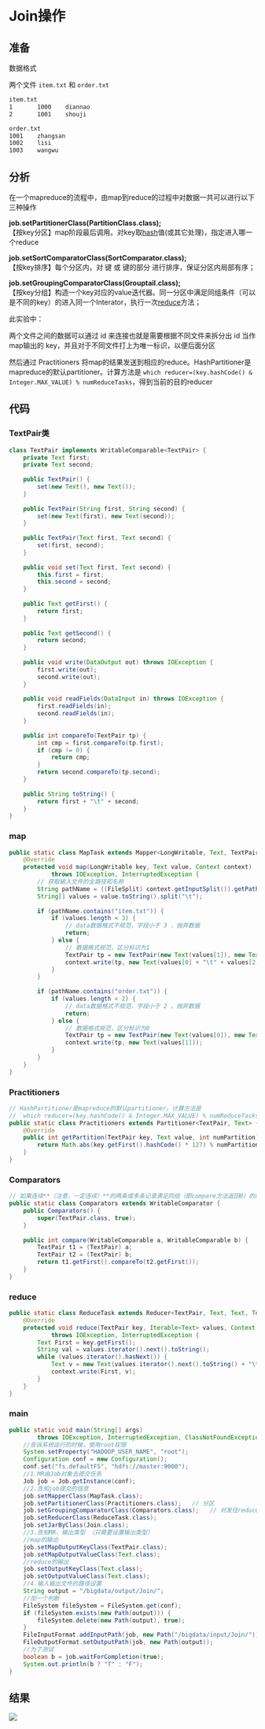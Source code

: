 # Join操作

##  准备

数据格式

两个文件 `item.txt` 和 `order.txt`

```txt
item.txt
1       1000    diannao
2       1001    shouji

order.txt
1001    zhangsan
1002    lisi
1003    wangwu
```


## 分析

在一个mapreduce的流程中，由map到reduce的过程中对数据一共可以进行以下三种操作

**job.setPartitionerClass(PartitionClass.class);**  
【按key分区】map阶段最后调用。对key取[hash](https://so.csdn.net/so/search?q=hash&spm=1001.2101.3001.7020)值(或其它处理)，指定进入哪一个reduce

**job.setSortComparatorClass(SortComparator.class);**  
【按key排序】每个分区内，对 键 或 键的部分 进行排序，保证分区内局部有序；

**job.setGroupingComparatorClass(Grouptail.class);**  
【按key分组】构造一个key对应的value迭代器。同一分区中满足同组条件（可以是不同的key）的进入同一个Interator，执行一次[reduce](https://so.csdn.net/so/search?q=reduce&spm=1001.2101.3001.7020)方法；


此实验中：

两个文件之间的数据可以通过 id 来连接也就是需要根据不同文件来拆分出 id 当作map输出的 key，并且对于不同文件打上为唯一标识，以便后面分区

然后通过 Practitioners 将map的结果发送到相应的reduce。HashPartitioner是mapreduce的默认partitioner。计算方法是
`which reducer=(key.hashCode() & Integer.MAX_VALUE) % numReduceTasks`，得到当前的目的reducer


## 代码

### TextPair类

```java
class TextPair implements WritableComparable<TextPair> {  
    private Text first;  
    private Text second;  
  
    public TextPair() {  
        set(new Text(), new Text());  
    }  
  
    public TextPair(String first, String second) {  
        set(new Text(first), new Text(second));  
    }  
  
    public TextPair(Text first, Text second) {  
        set(first, second);  
    }  
  
    public void set(Text first, Text second) {  
        this.first = first;  
        this.second = second;  
    }  
  
    public Text getFirst() {  
        return first;  
    }  
  
    public Text getSecond() {  
        return second;  
    }  
  
    public void write(DataOutput out) throws IOException {  
        first.write(out);  
        second.write(out);  
    }  
  
    public void readFields(DataInput in) throws IOException {  
        first.readFields(in);  
        second.readFields(in);  
    }  
  
    public int compareTo(TextPair tp) {  
        int cmp = first.compareTo(tp.first);  
        if (cmp != 0) {  
            return cmp;  
        }  
        return second.compareTo(tp.second);  
    }  
  
    public String toString() {  
        return first + "\t" + second;  
    }  
}
```

### map

```java
public static class MapTask extends Mapper<LongWritable, Text, TextPair, Text> {  
    @Override  
    protected void map(LongWritable key, Text value, Context context)  
            throws IOException, InterruptedException {  
        // 获取输入文件的全路径和名称  
        String pathName = ((FileSplit) context.getInputSplit()).getPath().getName();  
        String[] values = value.toString().split("\t");  
  
        if (pathName.contains("item.txt")) {  
            if (values.length < 3) {  
                // data数据格式不规范，字段小于 3 ，抛弃数据  
                return;  
            } else {  
                // 数据格式规范，区分标识为1  
                TextPair tp = new TextPair(new Text(values[1]), new Text("1"));  
                context.write(tp, new Text(values[0] + "\t" + values[2]));  
            }  
        }  
  
        if (pathName.contains("order.txt")) {  
            if (values.length < 2) {  
                // data数据格式不规范，字段小于 2 ，抛弃数据  
                return;  
            } else {  
                // 数据格式规范，区分标识为0  
                TextPair tp = new TextPair(new Text(values[0]), new Text("0"));  
                context.write(tp, new Text(values[1]));  
            }  
        }  
    }  
}
```

### Practitioners

```java
// HashPartitioner是mapreduce的默认partitioner。计算方法是  
// `which reducer=(key.hashCode() & Integer.MAX_VALUE) % numReduceTasks`，得到当前的目的reducer  
public static class Practitioners extends Partitioner<TextPair, Text> {  
    @Override  
    public int getPartition(TextPair key, Text value, int numPartition) {  
        return Math.abs(key.getFirst().hashCode() * 127) % numPartition;  
    }  
}  
```

### Comparators

```java
// 如果连续**（注意，一定连续）**的两条或多条记录满足同组（即compare方法返回0）的条件，那么会把这些key对应的value放在同一个集合中  
public static class Comparators extends WritableComparator {  
    public Comparators() {  
        super(TextPair.class, true);  
    }  
  
    public int compare(WritableComparable a, WritableComparable b) {  
        TextPair t1 = (TextPair) a;  
        TextPair t2 = (TextPair) b;  
        return t1.getFirst().compareTo(t2.getFirst());  
    }  
}
```

### reduce

```java
public static class ReduceTask extends Reducer<TextPair, Text, Text, Text> {  
    @Override  
    protected void reduce(TextPair key, Iterable<Text> values, Context context)  
            throws IOException, InterruptedException {  
        Text First = key.getFirst();  
        String val = values.iterator().next().toString();  
        while (values.iterator().hasNext()) {  
            Text v = new Text(values.iterator().next().toString() + "\t" + val);  
            context.write(First, v);  
        }  
    }  
}
```


### main

```java
public static void main(String[] args)  
        throws IOException, InterruptedException, ClassNotFoundException {  
    //告诉系统运行的时候，使用root权限  
    System.setProperty("HADOOP_USER_NAME", "root");  
    Configuration conf = new Configuration();  
    conf.set("fs.defaultFS", "hdfs://master:9000");  
    //1.MR由Job对象去提交任务  
    Job job = Job.getInstance(conf);  
    //2.告知job提交的信息  
    job.setMapperClass(MapTask.class);  
    job.setPartitionerClass(Practitioners.class);   // 分区  
    job.setGroupingComparatorClass(Comparators.class);   // 对发往reduce的 键值对进行分组操作  
    job.setReducerClass(ReduceTask.class);  
    job.setJarByClass(Join.class);  
    //3.告知MR，输出类型 （只需要设置输出类型）  
    //map的输出  
    job.setMapOutputKeyClass(TextPair.class);  
    job.setMapOutputValueClass(Text.class);  
    //reduce的输出  
    job.setOutputKeyClass(Text.class);  
    job.setOutputValueClass(Text.class);  
    //4.输入输出文件的路径设置  
    String output = "/bigdata/output/Join/";  
    //加一个判断  
    FileSystem fileSystem = FileSystem.get(conf);  
    if (fileSystem.exists(new Path(output))) {  
        fileSystem.delete(new Path(output), true);  
    }  
    FileInputFormat.addInputPath(job, new Path("/bigdata/input/Join/"));  
    FileOutputFormat.setOutputPath(job, new Path(output));  
    //为了测试  
    boolean b = job.waitForCompletion(true);  
    System.out.println(b ? "T" : "F");  
}
```


## 结果

![](http://www.droliz.cn/markdown_img/Pasted%20image%2020220909143139.png)